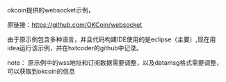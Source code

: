 okcoin提供的websocket示例，

原链接：https://github.com/OKCoin/websocket

由于原示例包含多种语言，并且代码构建IDE使用的是eclipse（主要）,现在用idea运行该示例，并在hxtcoder的github中记录。

note：
    原示例中的wss地址和订阅数据需要调整，以及datamsg格式需要调整，可以获取到okcoin的信息